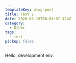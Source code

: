 ```yaml
---
templateKey: blog-post
title: Test 2
date: 2020-02-16T08:03:07.124Z
category:
  - Other
tags:
  - test
pickup: false
---
```

Hello, development env.
